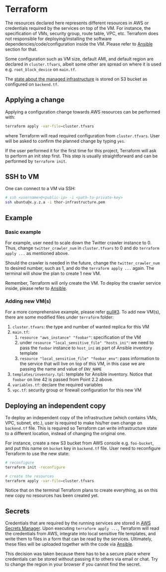 # Terraform

The resources declared here represents different resources in AWS or credentials required by the services on top of the VM.
For instance, the specification of VMs, security group, route table, VPC, etc.
Terraform does not responsible for deploying/installing the software dependencies/code/configuration inside the VM.
Please refer to [Ansible](../ansible/README.md) section for that.

Some configuration such as VM size, default AMI, and default region are declared in `cluster.tfvars`, albeit some other are spread on where it is used e.g. `root_block_device` on `main.tf`.

The [state about the managed infrastructure](https://www.terraform.io/language/state) is stored on S3 bucket as configured on `backend.tf`.

## Applying a change

Applying a configuration change towards AWS resources can be performed with:
```sh
terraform apply -var-file=cluster.tfvars
```

where Terraform will read required configuration from `cluster.tfvars`.
User will be asked to confirm the planned change by typing `yes`.

If the user performed it for the first time for this project, Terraform will ask to perform an init step first.
This step is usually straightforward and can be performed by `terraform init`.

## SSH to VM

One can connect to a VM via SSH:
```sh
# ssh <username>@<public-ip> -i <path-to-private-key>
ssh ubuntu@x.y.z.a -i thor-infrastructure.pem
```
## Example

### Basic example

For example, user need to scale down the Twitter crawler instance to 0.
Thus, change `twitter_crawler_num` in `cluster.tfvars` to 0 and do `terraform apply ...` as mentioned above.

Should the crawler is needed in the future, change the `twitter_crawler_num` to desired number, such as 1, and do the `terraform apply ...` again.
The terminal will show the plan to create 1 new VM.

Remember, Terraform will only create the VM.
To deploy the crawler service inside, please refer to [Ansible](../ansible/README.md).

### Adding new VM(s)

For a more comprehensive example, please refer [pull#3](https://github.com/IDUNN-project/WP4_Thor/pull/3).
To add new VM(s), there are some modified files under `terraform` folder:
1. `cluster.tfvars`: the type and number of wanted replica for this VM
2. `main.tf`:
    1. `resource "aws_instance" "foobar"`: specification of the VM
    2. under `resource "local_sensitive_file" "hosts_ini"`: we need to pass the `foobar` instance to `host_ini` as part of Ansible inventory template
    3. `resource "local_sensitive_file" "foobar_env"`: pass information to the service that will live on top of this VM, in this case we are passing the name and value of `ENV_NAME`
3. `templates/inventory.tpl`: template for Ansible inventory. Notice that `foobar` on line 42 is passed from Point 2.2 above.
4. `variables.tf`: declare the required variables
5. `vpc.tf`: security group or firewall configuration for this new VM

## Deploying an independent copy

To deploy an independent copy of the infrastructure (which contains VMs, VPC, subnet, etc.), user is required to make his/her own change on `backend.tf` file.
This is required so Terraform can write infrastructure state to a different location, instead of changing the original one.

For instance, create a new S3 bucket from AWS console e.g. `foo-bucket`, and put this name on `bucket` key in `backend.tf` file.
User need to reconfigure Terraform to use the new state:
```sh
# reconfigure
terraform init -reconfigure

# create the resources
terraform apply -var-file=cluster.tfvars
```

Notice that on the terminal Terraform plans to create everything, as on this new copy no resources has been created yet.

## Secrets

Credentials that are required by the running services are stored in [AWS Secrets Manager](https://eu-central-1.console.aws.amazon.com/secretsmanager/listsecrets?region=eu-central-1).
Upon executing `terraform apply ...`, Terraform will read the credentials from AWS, integrate into local sensitive file templates, and write them to files in a form that can be read by the services.
Ultimately, these files will be uploaded together with the code via [Ansible](../ansible/README.md).

This decision was taken because there has to be a secure place where credentials can be stored without passing it to others via email or chat.
Try to change the region in your browser if you cannot find the secret.
